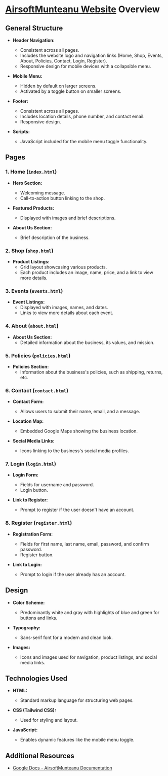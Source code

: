# [AirsoftMunteanu Website](https://airsoftmunteanu.netlify.app/) Overview

## General Structure

- **Header Navigation:**

  - Consistent across all pages.
  - Includes the website logo and navigation links (Home, Shop, Events, About, Policies, Contact, Login, Register).
  - Responsive design for mobile devices with a collapsible menu.

- **Mobile Menu:**

  - Hidden by default on larger screens.
  - Activated by a toggle button on smaller screens.

- **Footer:**

  - Consistent across all pages.
  - Includes location details, phone number, and contact email.
  - Responsive design.

- **Scripts:**
  - JavaScript included for the mobile menu toggle functionality.

## Pages

### 1. **Home (`index.html`)**

- **Hero Section:**

  - Welcoming message.
  - Call-to-action button linking to the shop.

- **Featured Products:**

  - Displayed with images and brief descriptions.

- **About Us Section:**
  - Brief description of the business.

### 2. **Shop (`shop.html`)**

- **Product Listings:**
  - Grid layout showcasing various products.
  - Each product includes an image, name, price, and a link to view more details.

### 3. **Events (`events.html`)**

- **Event Listings:**
  - Displayed with images, names, and dates.
  - Links to view more details about each event.

### 4. **About (`about.html`)**

- **About Us Section:**
  - Detailed information about the business, its values, and mission.

### 5. **Policies (`policies.html`)**

- **Policies Section:**
  - Information about the business's policies, such as shipping, returns, etc.

### 6. **Contact (`contact.html`)**

- **Contact Form:**

  - Allows users to submit their name, email, and a message.

- **Location Map:**

  - Embedded Google Maps showing the business location.

- **Social Media Links:**
  - Icons linking to the business's social media profiles.

### 7. **Login (`login.html`)**

- **Login Form:**

  - Fields for username and password.
  - Login button.

- **Link to Register:**
  - Prompt to register if the user doesn't have an account.

### 8. **Register (`register.html`)**

- **Registration Form:**

  - Fields for first name, last name, email, password, and confirm password.
  - Register button.

- **Link to Login:**
  - Prompt to login if the user already has an account.

## Design

- **Color Scheme:**

  - Predominantly white and gray with highlights of blue and green for buttons and links.

- **Typography:**

  - Sans-serif font for a modern and clean look.

- **Images:**
  - Icons and images used for navigation, product listings, and social media links.

## Technologies Used

- **HTML:**

  - Standard markup language for structuring web pages.

- **CSS (Tailwind CSS):**

  - Used for styling and layout.

- **JavaScript:**
  - Enables dynamic features like the mobile menu toggle.

## Additional Resources

- [Google Docs - AirsoftMunteanu Documentation](https://docs.google.com/document/d/1Rp6OpT9M5slffij0oYXrGob_VJqo_xquekd2-M4klnw/edit)
